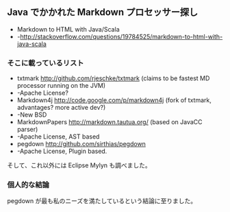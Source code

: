 ## Java でかかれた Markdown プロセッサー探し

* Markdown to HTML with Java/Scala
* -http://stackoverflow.com/questions/19784525/markdown-to-html-with-java-scala


### そこに載っているリスト

* txtmark http://github.com/rjeschke/txtmark (claims to be fastest MD processor running on the JVM)
* -Apache License?
* Markdown4j http://code.google.com/p/markdown4j (fork of txtmark, advantages? more active dev?)
* -New BSD
* MarkdownPapers http://markdown.tautua.org/ (based on JavaCC parser)
* -Apache License, AST based
* pegdown http://github.com/sirthias/pegdown
* -Apache License, Plugin based.

そして、これ以外には Eclipse Mylyn も調べました。


### 個人的な結論

pegdown が最も私のニーズを満たしているという結論に至りました。
